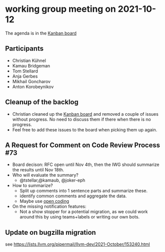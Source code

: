 # working group meeting on 2021-10-12

The agenda is in the [Kanban board](https://github.com/llvm/llvm-iwg/projects/1)

## Participants

* Christian Kühnel
* Kamau Bridgeman
* Tom Stellard
* Anja Gerbes
* Mikhail Goncharov
* Anton Korobeynikov

## Cleanup of the backlog

* Christian cleaned up the [Kanban board](https://github.com/llvm/llvm-iwg/projects/1)
  and removed a couple of issues without progress. No need to discuss them if there
  when there is no progress.
* Feel free to add these issues to the board when picking them up again.

## A Request for Comment on Code Review Process #73

* Board decison: RFC open until Nov 4th, then the IWG should summarize the results until Nov 18th.
* Who will evaluate the summary?
  * @tstellar,@kamaub, @joker-eph
* How to summarize?
  * Split up comments into 1 sentence parts and summarize these.
  * identify common comments and aggregate the data.
  * Maybe use [open coding](http://pages.cpsc.ucalgary.ca/~saul/wiki/uploads/CPSC681/open-coding.pdf)
* On the missing notification features:
  * Not a show stopper for a potential migration, as we could work around this by using
    teams+labels or writing our own bots.

## Update on bugzilla migration

see https://lists.llvm.org/pipermail/llvm-dev/2021-October/153240.html
